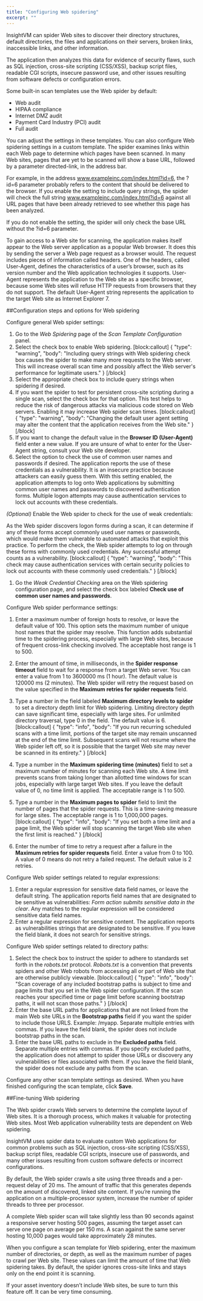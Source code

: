 ```yaml
---
title: "Configuring Web spidering"
excerpt: ""
---
```

InsightVM can spider Web sites to discover their directory structures, default directories, the files and applications on their servers, broken links, inaccessible links, and other information.

The application then analyzes this data for evidence of security flaws, such as SQL injection, cross-site scripting (CSS/XSS), backup script files, readable CGI scripts, insecure password use, and other issues resulting from software defects or configuration errors.

Some built-in scan templates use the Web spider by default:
* Web audit
* HIPAA compliance
* Internet DMZ audit
* Payment Card Industry (PCI) audit
* Full audit

You can adjust the settings in these templates. You can also configure Web spidering settings in a custom template. The spider examines links within each Web page to determine which pages have been scanned. In many Web sites, pages that are yet to be scanned will show a base URL, followed by a parameter directed-link, in the address bar.

For example, in the address www.exampleinc.com/index.html?id=6, the ?id=6 parameter probably refers to the content that should be delivered to the browser. If you enable the setting to include query strings, the spider will check the full string www.exampleinc.com/index.html?id=6 against all URL pages that have been already retrieved to see whether this page has been analyzed.

If you do not enable the setting, the spider will only check the base URL without the ?id=6 parameter.

To gain access to a Web site for scanning, the application makes itself appear to the Web server application as a popular Web browser. It does this by sending the server a Web page request as a browser would. The request includes pieces of information called headers. One of the headers, called User-Agent, defines the characteristics of a user’s browser, such as its version number and the Web application technologies it supports. User-Agent represents the application to the Web site as a specific browser, because some Web sites will refuse HTTP requests from browsers that they do not support. The default User-Agent string represents the application to the target Web site as Internet Explorer 7.

##Configuration steps and options for Web spidering

Configure general Web spider settings:
1. Go to the _Web Spidering_ page of the _Scan Template Configuration_ panel.
2. Select the check box to enable Web spidering.
[block:callout]
{
  "type": "warning",
  "body": "Including query strings with Web spidering check box causes the spider to make many more requests to the Web server. This will increase overall scan time and possibly affect the Web server's performance for legitimate users."
}
[/block]
3. Select the appropriate check box to include query strings when spidering if desired.
4. If you want the spider to test for persistent cross-site scripting during a single scan, select the check box for that option.
This test helps to reduce the risk of dangerous attacks via malicious code stored on Web servers. Enabling it may increase Web spider scan times.
[block:callout]
{
  "type": "warning",
  "body": "Changing the default user agent setting may alter the content that the application receives from the Web site."
}
[/block]
5. If you want to change the default value in the **Browser ID (User-Agent)** field enter a new value.
If you are unsure of what to enter for the User-Agent string, consult your Web site developer.
6. Select the option to check the use of common user names and passwords if desired. The application reports the use of these credentials as a vulnerability. It is an insecure practice because attackers can easily guess them. With this setting enabled, the application attempts to log onto Web applications by submitting common user names and passwords to discovered authentication forms. Multiple logon attempts may cause authentication services to lock out accounts with these credentials.

_(Optional)_ Enable the Web spider to check for the use of weak credentials:

As the Web spider discovers logon forms during a scan, it can determine if any of these forms accept commonly used user names or passwords, which would make them vulnerable to automated attacks that exploit this practice. To perform the check, the Web spider attempts to log on through these forms with commonly used credentials. Any successful attempt counts as a vulnerability.
[block:callout]
{
  "type": "warning",
  "body": "This check may cause authentication services with certain security policies to lock out accounts with these commonly used credentials."
}
[/block]
1. Go the _Weak Credential Checking_ area on the Web spidering configuration page, and select the check box labeled **Check use of common user names and passwords**.

Configure Web spider performance settings:
1. Enter a maximum number of foreign hosts to resolve, or leave the default value of 100.
This option sets the maximum number of unique host names that the spider may resolve. This function adds substantial time to the spidering process, especially with large Web sites, because of frequent cross-link checking involved. The acceptable host range is 1 to 500.

2. Enter the amount of time, in milliseconds, in the **Spider response timeout** field to wait for a response from a target Web server. You can enter a value from 1 to 3600000 ms (1 hour). The default value is 120000 ms (2 minutes). The Web spider will retry the request based on the value specified in the **Maximum retries for spider requests** field.
3. Type a number in the field labeled **Maximum directory levels to spider** to set a directory depth limit for Web spidering.
Limiting directory depth can save significant time, especially with large sites. For unlimited directory traversal, type 0 in the field. The default value is 6.
[block:callout]
{
  "type": "info",
  "body": "If you run recurring scheduled scans with a time limit, portions of the target site may remain unscanned at the end of the time limit. Subsequent scans will not resume where the Web spider left off, so it is possible that the target Web site may never be scanned in its entirety."
}
[/block]
4. Type a number in the **Maximum spidering time (minutes)** field to set a maximum number of minutes for scanning each Web site.
A time limit prevents scans from taking longer than allotted time windows for scan jobs, especially with large target Web sites. If you leave the default value of 0, no time limit is applied. The acceptable range is 1 to 500.
5. Type a number in the **Maximum pages to spider** field to limit the number of pages that the spider requests.
This is a time-saving measure for large sites. The acceptable range is 1 to 1,000,000 pages.
[block:callout]
{
  "type": "info",
  "body": "If you set both a time limit and a page limit, the Web spider will stop scanning the target Web site when the first limit is reached."
}
[/block]
6. Enter the number of time to retry a request after a failure in the **Maximum retries for spider requests** field. Enter a value from 0 to 100. A value of 0 means do not retry a failed request. The default value is 2 retries.

Configure Web spider settings related to regular expressions:
1. Enter a regular expression for sensitive data field names, or leave the default string.
The application reports field names that are designated to be sensitive as vulnerabilities: _Form action submits sensitive data in the clear_. Any matches to the regular expression will be considered sensitive data field names.
2. Enter a regular expression for sensitive content. The application reports as vulnerabilities strings that are designated to be sensitive. If you leave the field blank, it does not search for sensitive strings.

Configure Web spider settings related to directory paths:
1. Select the check box to instruct the spider to adhere to standards set forth in the _robots.txt_ protocol.
_Robots.txt_ is a convention that prevents spiders and other Web robots from accessing all or part of Web site that are otherwise publicly viewable.
[block:callout]
{
  "type": "info",
  "body": "Scan coverage of any included bootstrap paths is subject to time and page limits that you set in the Web spider configuration. If the scan reaches your specified time or page limit before scanning bootstrap paths, it will not scan those paths."
}
[/block]
2. Enter the base URL paths for applications that are not linked from the main Web site URLs in the **Bootstrap paths** field if you want the spider to include those URLS.
Example: /myapp. Separate multiple entries with commas. If you leave the field blank, the spider does not include bootstrap paths in the scan.
3. Enter the base URL paths to exclude in the **Excluded paths** field. Separate multiple entries with commas.
If you specify excluded paths, the application does not attempt to spider those URLs or discovery any vulnerabilities or files associated with them. If you leave the field blank, the spider does not exclude any paths from the scan.

Configure any other scan template settings as desired. When you have finished configuring the scan template, click **Save**.

##Fine-tuning Web spidering

The Web spider crawls Web servers to determine the complete layout of Web sites. It is a thorough process, which makes it valuable for protecting Web sites. Most Web application vulnerability tests are dependent on Web spidering.

InsightVM uses spider data to evaluate custom Web applications for common problems such as SQL injection, cross-site scripting (CSS/XSS), backup script files, readable CGI scripts, insecure use of passwords, and many other issues resulting from custom software defects or incorrect configurations.

By default, the Web spider crawls a site using three threads and a per-request delay of 20 ms. The amount of traffic that this generates depends on the amount of discovered, linked site content. If you’re running the application on a multiple-processor system, increase the number of spider threads to three per processor.

A complete Web spider scan will take slightly less than 90 seconds against a responsive server hosting 500 pages, assuming the target asset can serve one page on average per 150 ms. A scan against the same server hosting 10,000 pages would take approximately 28 minutes.

When you configure a scan template for Web spidering, enter the maximum number of directories, or depth, as well as the maximum number of pages to crawl per Web site. These values can limit the amount of time that Web spidering takes. By default, the spider ignores cross-site links and stays only on the end point it is scanning.

If your asset inventory doesn’t include Web sites, be sure to turn this feature off. It can be very time consuming.